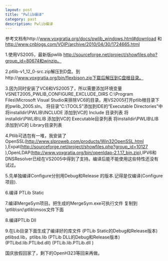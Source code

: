 ```yaml
---
layout: post
title: "Pwlib编译"
category: past
description: Pwlib编译
---
```

参考文档有http://www.voxgratia.org/docs/pwlib_windows.html#download 和 http://www.cnblogs.com/VOIP/archive/2010/04/30/1724665.html 

1.使用VS2005，最新版pwlib http://sourceforge.net/project/showfiles.php?group_id=80674和winzip。 

2.ptlib-v1_12_0-src.zip解压到D盘。到http://www.voxgratia.org/bin/flexbison.zip下载后解压到C盘根目录。 

3.因为同时安装了VC6和VS2005了，所以需要添加环境变量VSNET2005_PWLIB_CONFIGURE_EXCLUDE_DIRS C:\Program Files\Microsoft Visual Studio来排除VC6的目录。用VS2005打开ptlib根目录下的pwlib_2005.sln。 
将目录“C:\TOOLS”添加到IDE的“Executable Directories”中 
将installdir\PWLIB\INCLUDE 添加到VC的 Include 目录列表 
将installdir\PWLIB\LIB 添加到VC的 Executable目录列表 
将installdir\PWLIB\LIB 添加到VC的 Library目录列表 

4.Ptlib可选包有一堆，我安装了OpenSSL(http://www.slproweb.com/products/Win32OpenSSL.html ),Expat(http://sourceforge.net/project/showfiles.php?group_id=10127 ),OpenLDAP(http://www.voxgratia.org/bin/openldap-2.1.17_bin.zip),IPV6和DNSResolver已经在VS2005中得到了支持。编译后能不能使用这些特性还没有试过。 

5.先单独编译Configure分别用Debug和Release 的版本.记得是仅编译(Configure项目). 

6.编译 PTLib Static 

7.编译MergeSym项目。把生成的MergeSym.exe可执行文件 复制到\ptlib\src\ptlib\msos文件下面

8.编译PTLib Dll 

9.在Lib目录下面生成了编译好的库文件 
(PTLib Static的Debug和Release版本) ptlibsd.lib，ptlibs.lib 
(PTLib DLL的Debug和Release版本) (PTLibd.lib.PTLibd.dll) (PTLib.lib.PTLib.dll )

国庆放假回家了，剩下的OpenH323等回来再做。

